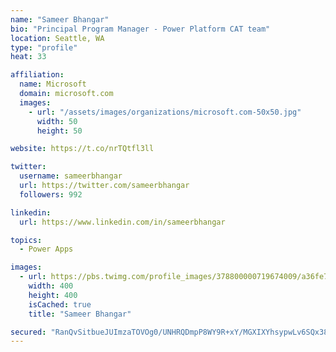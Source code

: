 ```yaml
---
name: "Sameer Bhangar"
bio: "Principal Program Manager - Power Platform CAT team"
location: Seattle, WA
type: "profile"
heat: 33

affiliation:
  name: Microsoft
  domain: microsoft.com
  images:
    - url: "/assets/images/organizations/microsoft.com-50x50.jpg"
      width: 50
      height: 50

website: https://t.co/nrTQtfl3ll

twitter:
  username: sameerbhangar
  url: https://twitter.com/sameerbhangar
  followers: 992

linkedin:
  url: https://www.linkedin.com/in/sameerbhangar

topics:
  - Power Apps

images:
  - url: https://pbs.twimg.com/profile_images/378800000719674009/a36fe7ddfab1778b76e5793772e43798_400x400.jpeg
    width: 400
    height: 400
    isCached: true
    title: "Sameer Bhangar"

secured: "RanQvSitbueJUImzaTOVOg0/UNHRQDmpP8WY9R+xY/MGXIXYhsypwLv6SQx38Jx9m3BFQtHAASUJnfLwc3AeJOWZjRcRQpkqVtcNf8NJ24+Nd/swdsN3sufFiAqPg3MaBcjPzF1v7dMdlmCuOUtyXe/JDma6Lo6g4reHeXcRwvb2zrwuac7PE+1G6M4KO+oNp14TlTJWfhNrcIoZOPhPHGvoMFwfmojEuAk/tqLZ3jWAXlfMHqi5yoWa6uAUx1znwpVICvTUmlgVL4MVB5y4IBy1eZG+sITH4Yc5CKHZ2P0ky8j5MVxojFbU5cMGjMiDa/mfnobZkmXrzKtyQDsE2wW7bPefotOdmXh7iENqqp6Wrh0eQyrCNPaIYG8Eejn4y8EO1lg57Nvt8Tpf4PfBJQ==;/2ys8//nN8jR8BjYgdtzXA=="
---
```



